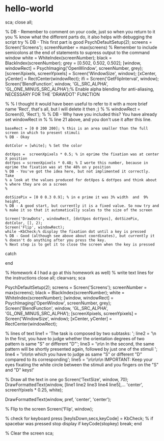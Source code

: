 # hello-world
sca;
close all;



% DB - Remember to comment on your code, just so when you return to it you
% know what the different parts do, it also helps with debugging the script
try
    % DB - This first part is good
    PsychDefaultSetup(2);
    screens = Screen('Screens');
    screenNumber = max(screens) % Remember to include semicolons at the end of statements to supress output to the command window
    white = WhiteIndex(screenNumber);
    black = BlackIndex(screenNumber);
    grey = [0.502, 0.502, 0.502];
    [window, windowRect] = PsychImaging('OpenWindow', screenNumber, grey);
    [screenXpixels, screenYpixels] = Screen('WindowSize', window);
    [xCenter, yCenter] = RectCenter(windowRect);
    ifi = Screen('GetFlipInterval', window);
    Screen('BlendFunction', window, 'GL_SRC_ALPHA', 'GL_ONE_MINUS_SRC_ALPHA');% Enable alpha blending for anti-aliasing, NECESSARY FOR THE 'DRAWDOT' FUNCTION
    
%   % I thought it would have been useful to refer to it with a more brief name 'Rect', that's all, but I will delete it then ;)
%   % windowRect = Screen(0, 'Rect');
%     % DB - Why have you included this? You have already set windowRect in
%     % line 21 above, and you don't use it after this line.
    
    baseRect = [0 0 200 200]; % this is an area smaller than the full screen in which to present stimuli
    % DB - Okay
    
    dotColor = [white]; % Set the color
    
    dotXpos =  screenXpixels * 0.5; % in eprime the fixation was at center X position
    dotYpos = screenXpixels * 0.48; % I worte this number, because in eprime the fixation was at the 48% on y position 
    % DB - You've got the idea here, but not implimented it correctly. Take
    % a look at the values produced for dotXpos & dotYpos and think about
    % where they are on a screen
    %
    
    dotSizePix = [0 0 0.3 0.9]; % in e prime it was 3% width  and  9% height,
    % DB - A good start, but currently it is a fixed value. So now try and
    % make it so that it automatically scales to the size of the screen
    
    Screen('DrawDots', windowRect, [dotXpos dotYpos], dotSizePix, dotColor, [], 2);
    Screen('Flip', windowRect);   
    while ~KbCheck;% display the fixation dot until a key is pressed
    % DB - Good (although see above about coordinates), but currently it
    % doesn't do anything after you press the key.
    % Next step is to get it to close the screen when the key is pressed
catch
    
end

% Homework 4 I had a go at this homework as well)
% write text lines for the instructions
close all;
clearvars;
sca


PsychDefaultSetup(2);
screens = Screen('Screens');
screenNumber = max(screens);
black = BlackIndex(screenNumber);
white = WhiteIndex(screenNumber);
[window, windowRect] = PsychImaging('OpenWindow', screenNumber, grey);
Screen('BlendFunction', window, 'GL_SRC_ALPHA', 'GL_ONE_MINUS_SRC_ALPHA');
[screenXpixels, screenYpixels] = Screen('WindowSize', window);
[xCenter, yCenter] = RectCenter(windowRect);

% lines of text
line1 = 'The task is composed by two subtasks: ';
line2 = '\n In the first, you have to judge whether the orientation degrees of two pattern is same "S" or different "D"';
line3 = '\n\n In the second, the same pattern will be shortly presented again, followed by just one of the stimuli ';
line4 = '\n\n\n which you have to judge as same "S" or different "D" compared to its corresponding';
line5 = '\n\n\n\n IMPORTANT: Keep your eyes fixating the white circle between the stimuli and you fingers on the "S" and "D" keys!'

% Draw all the text in one go
Screen('TextSize', window, 70);
DrawFormattedText(window, [line1 line2 line3 line4 line5],...
    'center', screenYpixels * 0.25, white);

DrawFormattedText(window, pref, 'center', 'center');

% Flip to the screen
Screen('Flip', window);

% check for keyboard press
        [keyIsDown,secs,keyCode] = KbCheck;
        % if spacebar was pressed stop display
        if keyCode(stopkey)
            break;
        end
        
% Clear the screen
sca;


